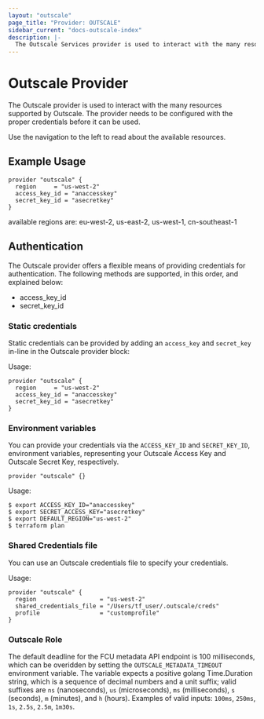 ```yaml
---
layout: "outscale"
page_title: "Provider: OUTSCALE"
sidebar_current: "docs-outscale-index"
description: |-
  The Outscale Services provider is used to interact with the many resources supported by Outscale. The provider needs to be configured with the proper credentials before it can be used.
---
```


# Outscale Provider

The Outscale provider is used to interact with the
many resources supported by Outscale. The provider needs to be configured
with the proper credentials before it can be used.

Use the navigation to the left to read about the available resources.

## Example Usage

```hcl
provider "outscale" {
  region     = "us-west-2"
  access_key_id = "anaccesskey"
  secret_key_id = "asecretkey"
}
```
available regions are: eu-west-2, us-east-2, us-west-1, cn-southeast-1


## Authentication

The Outscale provider offers a flexible means of providing credentials for
authentication. The following methods are supported, in this order, and
explained below:

- access_key_id
- secret_key_id

### Static credentials ###

Static credentials can be provided by adding an `access_key` and `secret_key` in-line in the
Outscale provider block:

Usage:

```hcl
provider "outscale" {
  region     = "us-west-2"
  access_key_id = "anaccesskey"
  secret_key_id = "asecretkey"
}
```

### Environment variables

You can provide your credentials via the `ACCESS_KEY_ID` and
`SECRET_KEY_ID`, environment variables, representing your Outscale
Access Key and Outscale Secret Key, respectively. 

```hcl
provider "outscale" {}
```

Usage:

```hcl
$ export ACCESS_KEY_ID="anaccesskey"
$ export SECRET_ACCESS_KEY="asecretkey"
$ export DEFAULT_REGION="us-west-2"
$ terraform plan
```

### Shared Credentials file

You can use an Outscale credentials file to specify your credentials.

Usage:

```hcl
provider "outscale" {
  region                  = "us-west-2"
  shared_credentials_file = "/Users/tf_user/.outscale/creds"
  profile                 = "customprofile"
}
```

### Outscale Role

The default deadline for the FCU metadata API endpoint is 100 milliseconds,
which can be overidden by setting the `OUTSCALE_METADATA_TIMEOUT` environment
variable. The variable expects a positive golang Time.Duration string, which is
a sequence of decimal numbers and a unit suffix; valid suffixes are `ns`
(nanoseconds), `us` (microseconds), `ms` (milliseconds), `s` (seconds), `m`
(minutes), and `h` (hours). Examples of valid inputs: `100ms`, `250ms`, `1s`,
`2.5s`, `2.5m`, `1m30s`.